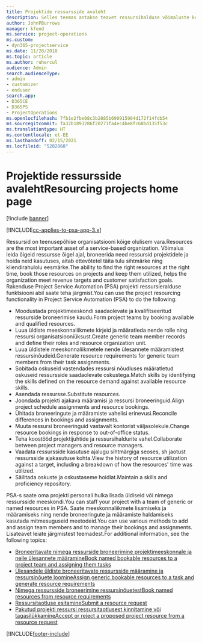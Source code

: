 ```yaml
---
title: Projektide ressursside avaleht
description: Selles teemas antakse teavet ressursihalduse võimaluste kohta rakenduses Project Service Automation (PSA) for Dynamics 365.
author: JohnPBurrows
manager: kfend
ms.service: project-operations
ms.custom:
- dyn365-projectservice
ms.date: 11/28/2018
ms.topic: article
ms.author: ruhercul
audience: Admin
search.audienceType:
- admin
- customizer
- enduser
search.app:
- D365CE
- D365PS
- ProjectOperations
ms.openlocfilehash: 7fb1e2fbe08c3b2885b690915904d172f14fdb54
ms.sourcegitcommit: fa32b1893286f20271fa4ec4be8fc68bd135f53c
ms.translationtype: HT
ms.contentlocale: et-EE
ms.lasthandoff: 02/15/2021
ms.locfileid: "5282868"
---
```

# <a name="resourcing-projects-home-page"></a><span data-ttu-id="1f6cd-103">Projektide ressursside avaleht</span><span class="sxs-lookup"><span data-stu-id="1f6cd-103">Resourcing projects home page</span></span>

[!include [banner](../includes/psa-now-project-operations.md)]

[!INCLUDE[cc-applies-to-psa-app-3.x](../includes/cc-applies-to-psa-app-3x.md)]

<span data-ttu-id="1f6cd-104">Ressursid on teenusepõhise organisatsiooni kõige olulisem vara.</span><span class="sxs-lookup"><span data-stu-id="1f6cd-104">Resources are the most important asset of a service-based organization.</span></span> <span data-ttu-id="1f6cd-105">Võimalus leida õigeid ressursse õigel ajal, broneerida need ressursid projektidele ja hoida neid kasutuses, aitab ettevõtetel täita tulu sihtmärke ning kliendirahulolu eesmärke.</span><span class="sxs-lookup"><span data-stu-id="1f6cd-105">The ability to find the right resources at the right time, book those resources on projects and keep them utilized, helps the organization meet revenue targets and customer satisfaction goals.</span></span> <span data-ttu-id="1f6cd-106">Rakenduse Project Service Automation (PSA) projekti ressursieralduse funktsiooni abil saate teha järgmist.</span><span class="sxs-lookup"><span data-stu-id="1f6cd-106">You can use the project resourcing functionality in Project Service Automation (PSA) to do the following:</span></span>

- <span data-ttu-id="1f6cd-107">Moodustada projektimeeskondi saadaolevate ja kvalifitseeritud ressurside broneerimise kaudu.</span><span class="sxs-lookup"><span data-stu-id="1f6cd-107">Form project teams by booking available and qualified resources.</span></span>
- <span data-ttu-id="1f6cd-108">Luua üldiste meeskonnaliikmete kirjeid ja määratleda nende rolle ning ressursi organisatsiooniüksust.</span><span class="sxs-lookup"><span data-stu-id="1f6cd-108">Create generic team member records and define their roles and resource organization unit.</span></span>
- <span data-ttu-id="1f6cd-109">Luua üldistele meeskonnaliikmetele nende ülesannete määramistest ressursinõudeid.</span><span class="sxs-lookup"><span data-stu-id="1f6cd-109">Generate resource requirements for generic team members from their task assignments.</span></span>
- <span data-ttu-id="1f6cd-110">Sobitada oskuseid vastendades ressursi nõudluses määratletud oskuseid ressursside saadaolevate oskustega.</span><span class="sxs-lookup"><span data-stu-id="1f6cd-110">Match skills by identifying the skills defined on the resource demand against available resource skills.</span></span>
- <span data-ttu-id="1f6cd-111">Asendada ressursse.</span><span class="sxs-lookup"><span data-stu-id="1f6cd-111">Substitute resources.</span></span>
- <span data-ttu-id="1f6cd-112">Joondada projekti ajakava määramisi ja ressursi broneeringuid.</span><span class="sxs-lookup"><span data-stu-id="1f6cd-112">Align project schedule assignments and resource bookings.</span></span>
- <span data-ttu-id="1f6cd-113">Ühitada broneeringute ja määramiste vahelisi erinevusi.</span><span class="sxs-lookup"><span data-stu-id="1f6cd-113">Reconcile differences in bookings and assignments.</span></span>
- <span data-ttu-id="1f6cd-114">Muuta ressursi broneeringuid vastavalt kontorist väljasolekule.</span><span class="sxs-lookup"><span data-stu-id="1f6cd-114">Change resource bookings in response to out-of-office status.</span></span>
- <span data-ttu-id="1f6cd-115">Teha koostööd projektijuhtide ja ressursihaldurite vahel.</span><span class="sxs-lookup"><span data-stu-id="1f6cd-115">Collaborate between project managers and resource managers.</span></span>
- <span data-ttu-id="1f6cd-116">Vaadata ressursside kasutuse ajalugu sihtmärgiga seoses, sh jaotust ressursside ajakasutuse kohta.</span><span class="sxs-lookup"><span data-stu-id="1f6cd-116">View the history of resource utilization against a target, including a breakdown of how the resources' time was utilized.</span></span>
- <span data-ttu-id="1f6cd-117">Säilitada oskuste ja oskustaseme hoidlat.</span><span class="sxs-lookup"><span data-stu-id="1f6cd-117">Maintain a skills and proficiency repository.</span></span>


<span data-ttu-id="1f6cd-118">PSA-s saate oma projekti personali hulka lisada üldiseid või nimega ressursside meeskondi.</span><span class="sxs-lookup"><span data-stu-id="1f6cd-118">You can staff your project with a team of generic or named resources in PSA.</span></span> <span data-ttu-id="1f6cd-119">Saate meeskonnaliikmete lisamiseks ja määramiseks ning nende broneeringute ja määramiste haldamiseks kasutada mitmesuguseid meetodeid.</span><span class="sxs-lookup"><span data-stu-id="1f6cd-119">You can use various methods to add and assign team members and to manage their bookings and assignments.</span></span> <span data-ttu-id="1f6cd-120">Lisateavet leiate järgmistest teemadest.</span><span class="sxs-lookup"><span data-stu-id="1f6cd-120">For additional information, see the following topics:</span></span>

- [<span data-ttu-id="1f6cd-121">Broneeritavate nimega ressurside broneerimine projektimeeskonnale ja neile ülesannete määramine</span><span class="sxs-lookup"><span data-stu-id="1f6cd-121">Book named bookable resources to a project team and assigning them tasks</span></span>](assign-named-bookable-resource.md)
- [<span data-ttu-id="1f6cd-122">Ülesandele üldiste broneeritavate ressursside määramine ja ressursinõuete loomine</span><span class="sxs-lookup"><span data-stu-id="1f6cd-122">Assign generic bookable resources to a task and generate resource requirements</span></span>](assign-generic-bookable-resource.md)
- [<span data-ttu-id="1f6cd-123">Nimega ressursside broneerimine ressursinõuetest</span><span class="sxs-lookup"><span data-stu-id="1f6cd-123">Book named resources from resource requirements</span></span>](book-named-resource.md)
- [<span data-ttu-id="1f6cd-124">Ressursitaotluse esitamine</span><span class="sxs-lookup"><span data-stu-id="1f6cd-124">Submit a resource request</span></span>](submit-resource-request.md)
- [<span data-ttu-id="1f6cd-125">Pakutud projekti ressursi ressursitaotlusest kinnitamine või tagasilükkamine</span><span class="sxs-lookup"><span data-stu-id="1f6cd-125">Accept or reject a proposed project resource from a resource request</span></span>](accept-reject-proposed-resource.md)


[!INCLUDE[footer-include](../includes/footer-banner.md)]